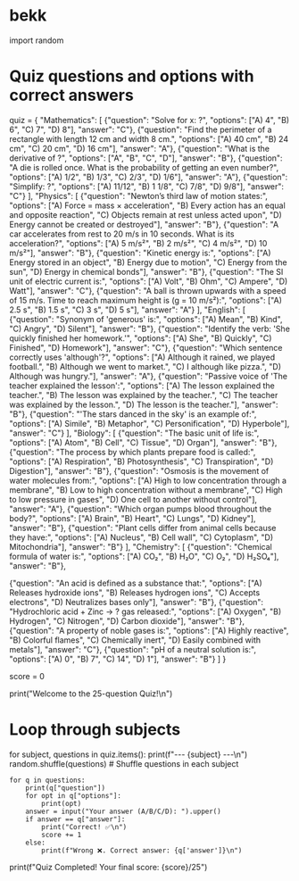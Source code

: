 # bekk
import random

# Quiz questions and options with correct answers
quiz = {
    "Mathematics": [
        {"question": "Solve for x: ?", "options": ["A) 4", "B) 6", "C) 7", "D) 8"], "answer": "C"},
        {"question": "Find the perimeter of a rectangle with length 12 cm and width 8 cm.", "options": ["A) 40 cm", "B) 24 cm", "C) 20 cm", "D) 16 cm"], "answer": "A"},
        {"question": "What is the derivative of ?", "options": ["A", "B", "C", "D"], "answer": "B"},
        {"question": "A die is rolled once. What is the probability of getting an even number?", "options": ["A) 1/2", "B) 1/3", "C) 2/3", "D) 1/6"], "answer": "A"},
        {"question": "Simplify: ?", "options": ["A) 11/12", "B) 1 1/8", "C) 7/8", "D) 9/8"], "answer": "C"}
    ],
    "Physics": [
        {"question": "Newton’s third law of motion states:", "options": ["A) Force = mass × acceleration", "B) Every action has an equal and opposite reaction", "C) Objects remain at rest unless acted upon", "D) Energy cannot be created or destroyed"], "answer": "B"},
        {"question": "A car accelerates from rest to 20 m/s in 10 seconds. What is its acceleration?", "options": ["A) 5 m/s²", "B) 2 m/s²", "C) 4 m/s²", "D) 10 m/s²"], "answer": "B"},
        {"question": "Kinetic energy is:", "options": ["A) Energy stored in an object", "B) Energy due to motion", "C) Energy from the sun", "D) Energy in chemical bonds"], "answer": "B"},
        {"question": "The SI unit of electric current is:", "options": ["A) Volt", "B) Ohm", "C) Ampere", "D) Watt"], "answer": "C"},
        {"question": "A ball is thrown upwards with a speed of 15 m/s. Time to reach maximum height is (g = 10 m/s²):", "options": ["A) 2.5 s", "B) 1.5 s", "C) 3 s", "D) 5 s"], "answer": "A"}
    ],
    "English": [
        {"question": "Synonym of 'generous' is:", "options": ["A) Mean", "B) Kind", "C) Angry", "D) Silent"], "answer": "B"},
        {"question": "Identify the verb: 'She quickly finished her homework.'", "options": ["A) She", "B) Quickly", "C) Finished", "D) Homework"], "answer": "C"},
        {"question": "Which sentence correctly uses 'although'?", "options": ["A) Although it rained, we played football.", "B) Although we went to market.", "C) I although like pizza.", "D) Although was hungry."], "answer": "A"},
        {"question": "Passive voice of 'The teacher explained the lesson':", "options": ["A) The lesson explained the teacher.", "B) The lesson was explained by the teacher.", "C) The teacher was explained by the lesson.", "D) The lesson is the teacher."], "answer": "B"},
        {"question": "'The stars danced in the sky' is an example of:", "options": ["A) Simile", "B) Metaphor", "C) Personification", "D) Hyperbole"], "answer": "C"}
    ],
    "Biology": [
        {"question": "The basic unit of life is:", "options": ["A) Atom", "B) Cell", "C) Tissue", "D) Organ"], "answer": "B"},
        {"question": "The process by which plants prepare food is called:", "options": ["A) Respiration", "B) Photosynthesis", "C) Transpiration", "D) Digestion"], "answer": "B"},
        {"question": "Osmosis is the movement of water molecules from:", "options": ["A) High to low concentration through a membrane", "B) Low to high concentration without a membrane", "C) High to low pressure in gases", "D) One cell to another without control"], "answer": "A"},
        {"question": "Which organ pumps blood throughout the body?", "options": ["A) Brain", "B) Heart", "C) Lungs", "D) Kidney"], "answer": "B"},
        {"question": "Plant cells differ from animal cells because they have:", "options": ["A) Nucleus", "B) Cell wall", "C) Cytoplasm", "D) Mitochondria"], "answer": "B"}
    ],
    "Chemistry": [
        {"question": "Chemical formula of water is:", "options": ["A) CO₂", "B) H₂O", "C) O₂", "D) H₂SO₄"], "answer": "B"},

{"question": "An acid is defined as a substance that:", "options": ["A) Releases hydroxide ions", "B) Releases hydrogen ions", "C) Accepts electrons", "D) Neutralizes bases only"], "answer": "B"},
        {"question": "Hydrochloric acid + Zinc → ? gas released:", "options": ["A) Oxygen", "B) Hydrogen", "C) Nitrogen", "D) Carbon dioxide"], "answer": "B"},
        {"question": "A property of noble gases is:", "options": ["A) Highly reactive", "B) Colorful flames", "C) Chemically inert", "D) Easily combined with metals"], "answer": "C"},
        {"question": "pH of a neutral solution is:", "options": ["A) 0", "B) 7", "C) 14", "D) 1"], "answer": "B"}
    ]
}

score = 0

print("Welcome to the 25-question Quiz!\n")

# Loop through subjects
for subject, questions in quiz.items():
    print(f"--- {subject} ---\n")
    random.shuffle(questions)  # Shuffle questions in each subject
    
    for q in questions:
        print(q["question"])
        for opt in q["options"]:
            print(opt)
        answer = input("Your answer (A/B/C/D): ").upper()
        if answer == q["answer"]:
            print("Correct! ✅\n")
            score += 1
        else:
            print(f"Wrong ❌. Correct answer: {q['answer']}\n")

print(f"Quiz Completed! Your final score: {score}/25")
